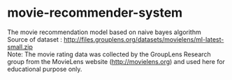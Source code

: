 # movie-recommender-system
The movie recommendation model based on naive bayes algorithm  
Source of dataset : http://files.grouplens.org/datasets/movielens/ml-latest-small.zip   
Note: The movie rating data was collected by the GroupLens Research group from the MovieLens website (http://movielens.org) and used here for educational purpose only.
